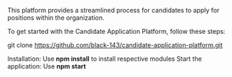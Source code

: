 This platform provides a streamlined process for candidates to apply for positions within the organization.

To get started with the Candidate Application Platform, follow these steps:

git clone https://github.com/black-143/candidate-application-platform.git

Installation:
Use **npm install** to install respective modules
Start the application:
Use **npm start**

